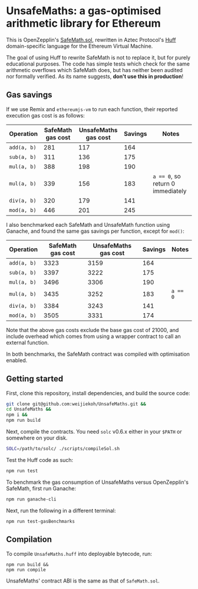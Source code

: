 # UnsafeMaths: a gas-optimised arithmetic library for Ethereum

This is OpenZepplin's
[SafeMath.sol](https://github.com/OpenZeppelin/openzeppelin-contracts/blob/master/contracts/math/SafeMath.sol),
rewritten in Aztec Protocol's [Huff](https://github.com/AztecProtocol/huff/)
domain-specific language for the Ethereum Virtual Machine.

The goal of using Huff to rewrite SafeMath is not to replace it, but for purely
educational purposes. The code has simple tests which check for the same
arithmetic overflows which SafeMath does, but has neither been audited nor
formally verified. As its name suggests, **don't use this in production**!

## Gas savings

If we use Remix and `ethereumjs-vm` to run each function, their reported
execution gas cost is as follows:

| Operation | SafeMath gas cost | UnsafeMaths gas cost | Savings | Notes |
|-|-|-|-|-|
| `add(a, b)` | 281 | 117 | 164 | |
| `sub(a, b)` | 311 | 136 | 175 | |
| `mul(a, b)` | 388 | 198 | 190 | |
| `mul(a, b)` | 339 | 156 | 183 | `a == 0`, so return 0 immediately |
| `div(a, b)` | 320 | 179 | 141 | |
| `mod(a, b)` | 446 | 201 | 245 | |

I also benchmarked each SafeMath and UnsafeMath function using Ganache, and
found the same gas savings per function, except for `mod()`:

| Operation | SafeMath gas cost | UnsafeMaths gas cost | Savings | Notes |
|-|-|-|-|-|
| `add(a, b)` | 3323 | 3159 | 164 | |
| `sub(a, b)` | 3397 | 3222 | 175 | |
| `mul(a, b)` | 3496 | 3306 | 190 | |
| `mul(a, b)` | 3435 | 3252 | 183 | `a == 0` |
| `div(a, b)` | 3384 | 3243 | 141 | |
| `mod(a, b)` | 3505 | 3331 | 174 | |

Note that the above gas costs exclude the base gas cost of 21000, and include
overhead which comes from using a wrapper contract to call an external
function.

In both benchmarks, the SafeMath contract was compiled with optimisation enabled.

## Getting started

First, clone this repository, install dependencies, and build the source code:

```bash
git clone git@github.com:weijiekoh/UnsafeMaths.git &&
cd UnsafeMaths &&
npm i &&
npm run build
```

Next, compile the contracts. You need `solc` v0.6.x either in your `$PATH` or
somewhere on your disk. 

```bash
SOLC=/path/to/solc/ ./scripts/compileSol.sh
```

Test the Huff code as such:

```bash
npm run test
```

To benchmark the gas consumption of UnsafeMaths versus OpenZepplin's SafeMath,
first run Ganache:


```bash
npm run ganache-cli
```

Next, run the following in a different terminal:

```
npm run test-gasBenchmarks
```

## Compilation

To compile `UnsafeMaths.huff` into deployable bytecode, run:

```
npm run build &&
npm run compile
```

UnsafeMaths' contract ABI is the same as that of `SafeMath.sol`.
